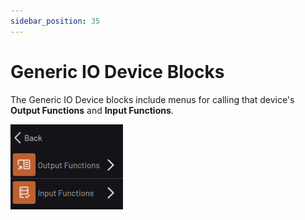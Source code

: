 ```yaml
---
sidebar_position: 35
---
```


# Generic IO Device Blocks

The Generic IO Device blocks include menus for calling that device's **Output Functions** and **Input Functions**.

![](../Images/TaskCanvasBlockGlossary/Device-GenericIODevice-Menu.png)

